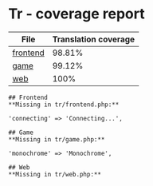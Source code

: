 <link rel="stylesheet" href="/style.css">

# Tr - coverage report

<table>
<thead>
    <tr>
        <th>File</th>
        <th colspan="2">Translation coverage</th>
    </tr>
</thead>
<tbody>
    <tr><td><a href="#">frontend</a></td><td>98.81%</td><td>
        <div class="pb">
            <span class="pb-fill" style="width: 98.81%;"></span>
        </div>
    </td></tr>
    <tr><td><a href="#">game</a></td><td>99.12%</td><td>
        <div class="pb">
            <span class="pb-fill" style="width: 99.12%;"></span>
        </div>
    </td></tr>
    <tr><td><a href="#">web</a></td><td>100%</td><td>
        <div class="pb">
            <span class="pb-fill" style="width: 100%;"></span>
        </div>
    </td></tr>
</tbody></table>


    ## Frontend
    **Missing in tr/frontend.php:**
```
'connecting' => 'Connecting...',
```
    ## Game
    **Missing in tr/game.php:**
```
'monochrome' => 'Monochrome',
```
    ## Web
    **Missing in tr/web.php:**
```
```
